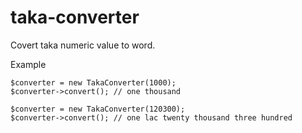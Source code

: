 # taka-converter

Covert taka numeric value to word.

Example

```
$converter = new TakaConverter(1000);
$converter->convert(); // one thousand

$converter = new TakaConverter(120300);
$converter->convert(); // one lac twenty thousand three hundred
```
